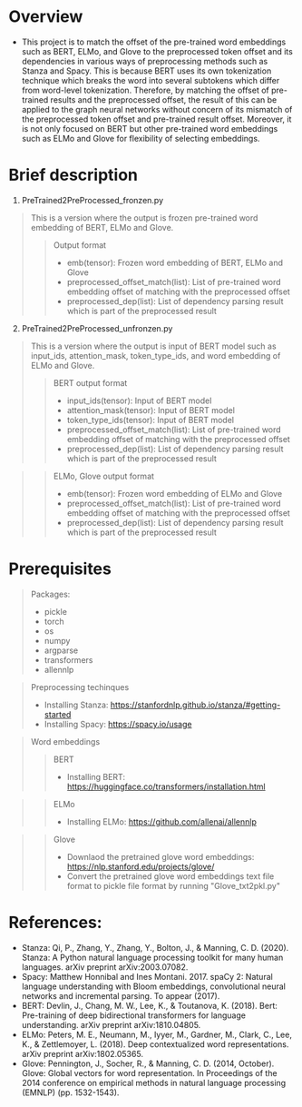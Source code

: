 # Overview
- This project is to match the offset of the pre-trained word embeddings such as BERT, ELMo, and Glove to the preprocessed token offset and its dependencies in various ways of preprocessing methods such as Stanza and Spacy. This is because BERT uses its own tokenization technique which breaks the word into several subtokens which differ from word-level tokenization. Therefore, by matching the offset of pre-trained results and the preprocessed offset, the result of this can be applied to the graph neural networks without concern of its mismatch of the preprocessed token offset and pre-trained result offset. Moreover, it is not only focused on BERT but other pre-trained word embeddings such as ELMo and Glove for flexibility of selecting embeddings.


# Brief description
1. PreTrained2PreProcessed_fronzen.py
> This is a version where the output is frozen pre-trained word embedding of BERT, ELMo and Glove.
>> Output format
>> - emb(tensor): Frozen word embedding of BERT, ELMo and Glove
>> - preprocessed_offset_match(list): List of pre-trained word embedding offset of matching with the preprocessed offset
>> - preprocessed_dep(list): List of dependency parsing result which is part of the preprocessed result

2. PreTrained2PreProcessed_unfronzen.py
> This is a version where the output is input of BERT model such as input_ids, attention_mask, token_type_ids, and word embedding of ELMo and Glove.
>> BERT output format
>> - input_ids(tensor): Input of BERT model
>> - attention_mask(tensor): Input of BERT model
>> - token_type_ids(tensor): Input of BERT model
>> - preprocessed_offset_match(list): List of pre-trained word embedding offset of matching with the preprocessed offset
>> - preprocessed_dep(list): List of dependency parsing result which is part of the preprocessed result

>> ELMo, Glove output format
>> - emb(tensor): Frozen word embedding of ELMo and Glove
>> - preprocessed_offset_match(list): List of pre-trained word embedding offset of matching with the preprocessed offset
>> - preprocessed_dep(list): List of dependency parsing result which is part of the preprocessed result
 
 
# Prerequisites
> Packages:
> - pickle
> - torch
> - os
> - numpy
> - argparse
> - transformers
> - allennlp

> Preprocessing techinques
> - Installing Stanza: https://stanfordnlp.github.io/stanza/#getting-started
> - Installing Spacy: https://spacy.io/usage

> Word embeddings
>> BERT
>> - Installing BERT: https://huggingface.co/transformers/installation.html

>> ELMo
>> - Installing ELMo: https://github.com/allenai/allennlp

>> Glove
>> - Downlaod the pretrained glove word embeddings: https://nlp.stanford.edu/projects/glove/
>> - Convert the pretrained glove word embeddings text file format to pickle file format by running "Glove_txt2pkl.py"


# References:
- Stanza: Qi, P., Zhang, Y., Zhang, Y., Bolton, J., & Manning, C. D. (2020). Stanza: A Python natural language processing toolkit for many human languages. arXiv preprint arXiv:2003.07082.
- Spacy: Matthew Honnibal and Ines Montani. 2017. spaCy 2: Natural language understanding with Bloom embeddings, convolutional neural networks and incremental parsing. To appear (2017).
- BERT: Devlin, J., Chang, M. W., Lee, K., & Toutanova, K. (2018). Bert: Pre-training of deep bidirectional transformers for language understanding. arXiv preprint arXiv:1810.04805.
- ELMo: Peters, M. E., Neumann, M., Iyyer, M., Gardner, M., Clark, C., Lee, K., & Zettlemoyer, L. (2018). Deep contextualized word representations. arXiv preprint arXiv:1802.05365.
- Glove: Pennington, J., Socher, R., & Manning, C. D. (2014, October). Glove: Global vectors for word representation. In Proceedings of the 2014 conference on empirical methods in natural language processing (EMNLP) (pp. 1532-1543).
